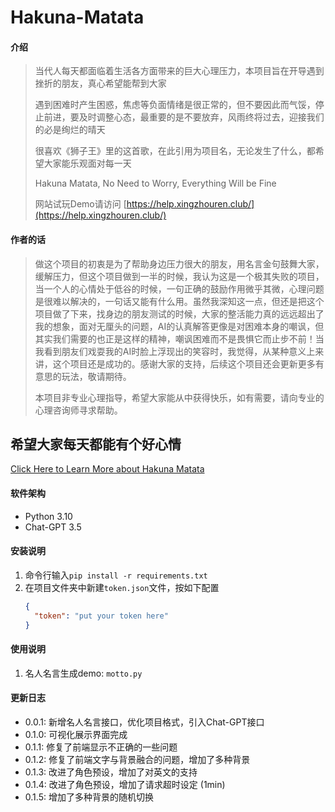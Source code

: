 # Hakuna-Matata

#### 介绍
> 当代人每天都面临着生活各方面带来的巨大心理压力，本项目旨在开导遇到挫折的朋友，真心希望能帮到大家
> 
> 遇到困难时产生困惑，焦虑等负面情绪是很正常的，但不要因此而气馁，停止前进，要及时调整心态，最重要的是不要放弃，风雨终将过去，迎接我们的必是绚烂的晴天
> 
> 很喜欢《狮子王》里的这首歌，在此引用为项目名，无论发生了什么，都希望大家能乐观面对每一天
> 
> Hakuna Matata, No Need to Worry, Everything Will be Fine
> 
> 网站试玩Demo请访问 [https://help.xingzhouren.club/](https://help.xingzhouren.club/)

#### 作者的话
> 做这个项目的初衷是为了帮助身边压力很大的朋友，用名言金句鼓舞大家，缓解压力，但这个项目做到一半的时候，我认为这是一个极其失败的项目，当一个人的心情处于低谷的时候，一句正确的鼓励作用微乎其微，心理问题是很难以解决的，一句话又能有什么用。虽然我深知这一点，但还是把这个项目做了下来，找身边的朋友测试的时候，大家的整活能力真的远远超出了我的想象，面对无厘头的问题，AI的认真解答更像是对困难本身的嘲讽，但其实我们需要的也正是这样的精神，嘲讽困难而不是畏惧它而止步不前！当我看到朋友们戏耍我的AI时脸上浮现出的笑容时，我觉得，从某种意义上来讲，这个项目还是成功的。感谢大家的支持，后续这个项目还会更新更多有意思的玩法，敬请期待。
> 
> 本项目非专业心理指导，希望大家能从中获得快乐，如有需要，请向专业的心理咨询师寻求帮助。

## 希望大家每天都能有个好心情
[Click Here to Learn More about Hakuna Matata](https://www.youtube.com/watch?v=v34w65U98gI)

#### 软件架构
* Python 3.10
* Chat-GPT 3.5

#### 安装说明
1. 命令行输入`pip install -r requirements.txt`
2. 在项目文件夹中新建`token.json`文件，按如下配置
    ```json
    {
      "token": "put your token here"
    }
    ```

#### 使用说明
1. 名人名言生成demo: `motto.py`

#### 更新日志
- 0.0.1: 新增名人名言接口，优化项目格式，引入Chat-GPT接口
- 0.1.0: 可视化展示界面完成
- 0.1.1: 修复了前端显示不正确的一些问题
- 0.1.2: 修复了前端文字与背景融合的问题，增加了多种背景
- 0.1.3: 改进了角色预设，增加了对英文的支持
- 0.1.4: 改进了角色预设，增加了请求超时设定 (1min)
- 0.1.5: 增加了多种背景的随机切换 

